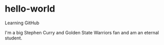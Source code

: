 # hello-world
Learning GitHub

I'm a big Stephen Curry and Golden State Warriors fan and am an eternal student.
